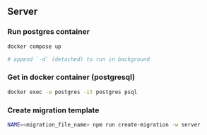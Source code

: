 ## Server

### Run postgres container

```bash
docker compose up

# append `-d` (detached) to run in background
```

### Get in docker container (postgresql)

```bash
docker exec -u postgres -it postgres psql
```

### Create migration template

```bash
NAME=<migration_file_name> npm run create-migration -w server
```

